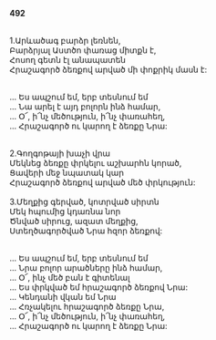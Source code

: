 **492**

\
1.Արևածագ բարձր լեռնեն,\
Բարձրյալ Աստծո փառաց միտքն է,\
Հոսող գետն էլ անապատեն\
Հրաշագործ ձեռքով արված մի փոքրիկ մասն է:

\
 ... Ես ապշում եմ, երբ տեսնում եմ\
 ... Նա արել է այդ բոլորն ինձ համար,\
 ... Օ՜, ի՜նչ մեծություն, ի՜նչ փառահեղ,\
 ... Հրաշագործ ու կարող է ձեռքը Նրա:

\
2.Գողգոթայի խաչի վրա\
Մեկնեց ձեռքը փրկելու աշխարհն կորած,\
Ցավերի մեջ նպատակ կար\
Հրաշագործ ձեռքով արված մեծ փրկություն:\
\
3.Մեղքից գերված, կոտրված սիրտն\
Մեկ հպումից կդառնա նոր\
Ծնված սիրուց, ազատ մեղքից,\
Ստեղծագործված Նրա հզոր ձեռքով:

\
 ... Ես ապշում եմ, երբ տեսնում եմ\
 ... Նրա բոլոր արածները ինձ համար,\
 ... Օ՜, ինչ մեծ բան է գիտենալ\
 ... Ես փրկված եմ հրաշագործ ձեռքով Նրա:\
 ... Կենդանի վկան եմ Նրա\
 ... Հռչակելու հրաշագործ ձեռքը Նրա,\
 ... Օ՜, ի՜նչ մեծություն, ի՜նչ փառահեղ,\
 ... Հրաշագործ ու կարող է ձեռքը Նրա:
